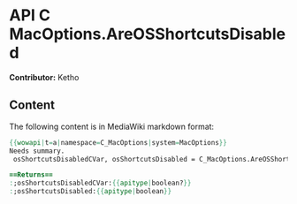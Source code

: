# API C MacOptions.AreOSShortcutsDisabled

**Contributor:** Ketho

## Content

The following content is in MediaWiki markdown format:

```mediawiki
{{wowapi|t=a|namespace=C_MacOptions|system=MacOptions}}
Needs summary.
 osShortcutsDisabledCVar, osShortcutsDisabled = C_MacOptions.AreOSShortcutsDisabled()

==Returns==
:;osShortcutsDisabledCVar:{{apitype|boolean?}}
:;osShortcutsDisabled:{{apitype|boolean}}
```
